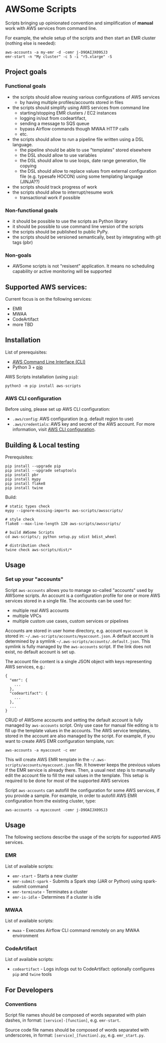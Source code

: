 # AWSome Scripts

Scripts bringing up opinionated convention and simplification of **manual** work with AWS services from command line.

For example, the whole setup of the scripts and then start an EMR cluster (nothing else is needed):

```
aws-accounts -a my-emr -d -cemr j-D9OAIJX09SJ3
emr-start -n "My cluster" -c 5 -i "r5.xlarge" -S
```

## Project goals

### Functional goals

- the scripts should allow reusing various configurations of AWS services
  - by having multiple profiles/accounts stored in files
- the scripts should simplify using AWS services from command line
  - starting/stopping EMR clusters / EC2 instances
  - logging in/out from codeartifact, 
  - sending a message to SQS queue
  - bypass Airflow commands though MWAA HTTP calls
  - etc.
- the scripts should allow to run a pipeline file written using a DSL language.
  - the pipeline should be able to use "templates" stored elsewhere
  - the DSL should allow to use variables
  - the DSL should allow to use loops, date range generation, file copying
  - the DSL should allow to replace values from external configuration file (e.g. typesafe HOCON) using
    some templating language (JINJA??) 
- the scripts should track progress of work
- the scripts should allow to interrupt/resume work
  - transactional work if possible

### Non-functional goals

- it should be possible to use the scripts as Python library
- it should be possible to use command line version of the scripts
- the scripts should be published to public PyPy.
- the scripts should be versioned semantically, best by integrating with git tags (pbr)

### Non-goals

- AWSome scripts is not "resisent" application. It means no scheduling capability or active monitoring will be supported

## Supported AWS services:

Current focus is on the following services:

- EMR
- MWAA
- CodeArtifact
- more TBD

## Installation

List of prerequisites:

- [AWS Command Line Interface (CLI)][cli-install]
- Python 3 + [pip][pip]

AWS Scripts installation (using `pip`):

```
python3 -m pip install aws-scripts
```

### AWS CLI configuration

Before using, please set up AWS CLI configuration:

- `.aws/config`: AWS configuration (e.g. default region to use)
- `.aws/credentials`: AWS key and secret of the AWS account. 
  For more information, visit [AWS CLI configuration][cli-config].

## Building & Local testing

Prerequisites:

```
pip install --upgrade pip
pip install --upgrade setuptools
pip install pbr
pip install mypy
pip install flake8
pip install twine
```

Build:

```
# static types check
mypy --ignore-missing-imports aws-scripts/awsscripts/

# style check
flake8 --max-line-length 120 aws-scripts/awsscripts/

# build AWSome Scripts
cd aws-scripts/; python setup.py sdist bdist_wheel

# distribution check
twine check aws-scripts/dist/*
```

## Usage

### Set up your "accounts"

Script `aws-accounts` allows you to manage so-called "accounts" used by AWSome scripts.
An account is a configuration profile for one or more AWS services stored in a single file.
The accounts can be used for:
- multiple real AWS accounts
- multiple VPCs
- multiple custom use cases, custom services or pipelines

Accounts are stored in user home directory, e.g. account `myaccount` is stored in: `~/.aws-scripts/accounts/myaccount.json`. 
A default account is determined by a symlink `~/.aws-scripts/accounts/.default.json`. This symlink is fully managed
by the `aws-accounts` script. If the link does not exist, no default account is set up.

The account file content is a single JSON object with keys representing AWS services, e.g.:

```
{
  "emr": {
    ...
  },
  "codeartifact": {
    ...
  },
  ...
}
```

CRUD of AWSome accounts and setting the default account is fully managed by `aws-accounts` script. Only use case for 
manual file editing is to fill up the template values in the accounts. The AWS service templates, stored in the account
are also managed by the script. For example, if you want to create AWS EMR configuration template,
run:

```
aws-accounts -a myaccount -c emr
```

This will create AWS EMR template in the `~/.aws-scripts/accounts/myaccount.json` file. It however keeps the previous
values if the EMR service is already there. Then, a usual next step is to manually edit the account file to fill the
real values in the template. This setup is required to be done for most of the supported AWS services

Script `aws-accounts` can autofill the configuration for some AWS services, if you provide a sample. For example,
in order to autofill AWS EMR configuration from the existing cluster, type:

```
aws-accounts -a myaccount -cemr j-D9OAIJX09SJ3
```

## Usage

The following sections describe the usage of the scripts for supported AWS services.

### EMR

List of available scripts:

- `emr-start` - Starts a new cluster
- `emr-submit-spark` - Submits a Spark step (JAR or Python) using spark-submit command
- `emr-terminate` - Terminates a cluster
- `emr-is-idle` - Determines if a cluster is idle

### MWAA

List of available scripts:

- `mwaa` - Executes Airflow CLI command remotely on any MWAA environment

### CodeArtifact

List of available scripts:

- `codeartifact` - Logs in/logs out to CodeArtifact: optionally configures `pip` and `twine` tools

## For Developers

### Conventions

Script file names should be composed of words separated with plain dashes, in format: `[service]-[function]`,
e.g. `emr-start`. 

Source code file names should be composed of words separated with underscores, in format: `[service]_[function].py`,
e.g. `emr_start.py`. 



[cli-install]: https://docs.aws.amazon.com/cli/latest/userguide/cli-chap-install.html
[cli-config]: https://docs.aws.amazon.com/cli/latest/userguide/cli-configure-files.html
[pip]: https://packaging.python.org/tutorials/installing-packages/